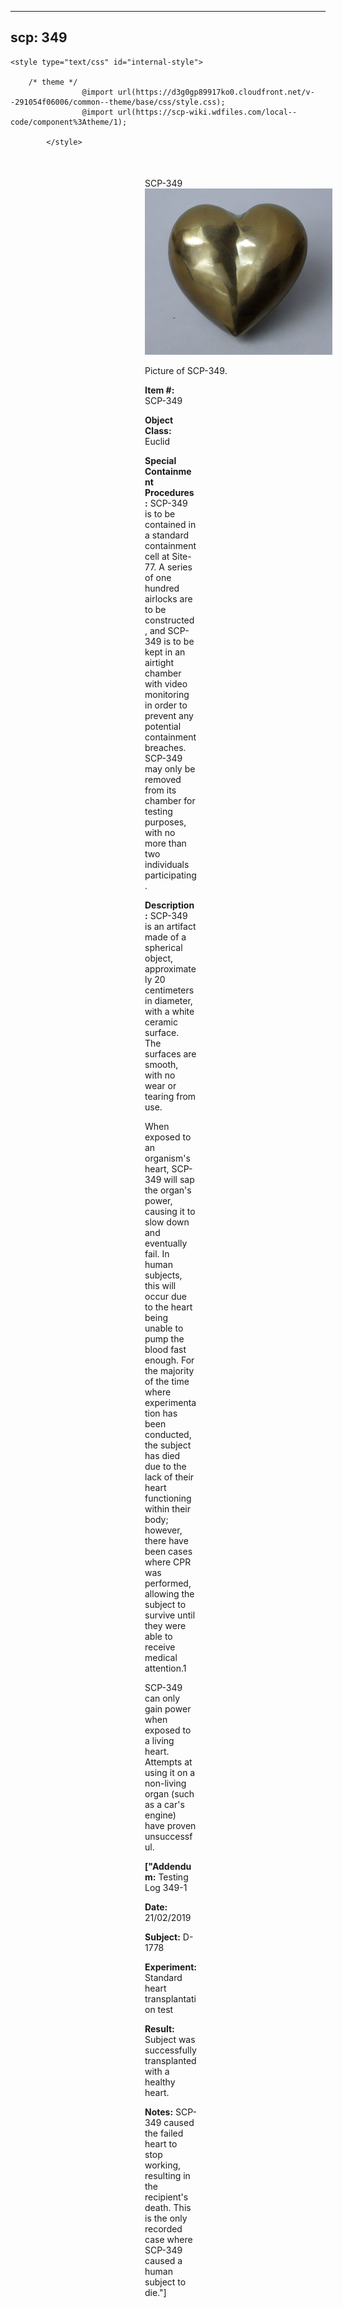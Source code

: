 
---
scp: 349
---

<head>
    <title>349 - SCP Foundation</title>
    
    <style type="text/css" id="internal-style">
                
        /* theme */
                    @import url(https://d3g0gp89917ko0.cloudfront.net/v--291054f06006/common--theme/base/css/style.css);
                    @import url(https://scp-wiki.wdfiles.com/local--code/component%3Atheme/1);
            
            </style>
<style>
iframe.scpnet-interwiki-frame { height: 0; }
</style>

</head>

<div id="main-content" style="margin: 50px 206px 20px 215px;">
<div id="action-area-top"></div>
<div id="page-title">SCP-349</div>
<div id="page-content">
<div style="text-align: right;"></div>
<div class="scp-image-block block-right" style="width:300px;"><img src="https://raw.githubusercontent.com/lucmaki/this-scp-does-not-exist/main/imgs/349.png" style="width:300px;" alt="349.jpg" class="image">
<div class="scp-image-caption" style="width:300px;">
<p>Picture of SCP-349.</p>
</div>
</div>
<p><strong>Item #:</strong> SCP-349</p>
<p><strong>Object Class:</strong> Euclid</p>
<p><strong>Special Containment Procedures:</strong> SCP-349 is to be contained in a standard containment cell at Site-77. A series of one hundred airlocks are to be constructed, and SCP-349 is to be kept in an airtight chamber with video monitoring in order to prevent any potential containment breaches. SCP-349 may only be removed from its chamber for testing purposes, with no more than two individuals participating.</p>
<p><strong>Description:</strong> SCP-349 is an artifact made of a spherical object, approximately 20 centimeters in diameter, with a white ceramic surface. The surfaces are smooth, with no wear or tearing from use.</p><p>When exposed to an organism's heart, SCP-349 will sap the organ's power, causing it to slow down and eventually fail. In human subjects, this will occur due to the heart being unable to pump the blood fast enough. For the majority of the time where experimentation has been conducted, the subject has died due to the lack of their heart functioning within their body; however, there have been cases where CPR was performed, allowing the subject to survive until they were able to receive medical attention.1</p><p>SCP-349 can only gain power when exposed to a living heart. Attempts at using it on a non-living organ (such as a car's engine) have proven unsuccessful.</p>
<p> <strong>["Addendum:</strong> Testing Log 349-1</p><p><strong>Date:</strong> 21/02/2019</p><p><strong>Subject:</strong> D-1778</p><p><strong>Experiment:</strong> Standard heart transplantation test</p><p><strong>Result:</strong> Subject was successfully transplanted with a healthy heart.</p><p><strong>Notes:</strong> SCP-349 caused the failed heart to stop working, resulting in the recipient's death. This is the only recorded case where SCP-349 caused a human subject to die."]</p>

<div class="footer-wikiwalk-nav">
<div style="text-align: center;">
</div>
</div>
</div>
</div>
</div>